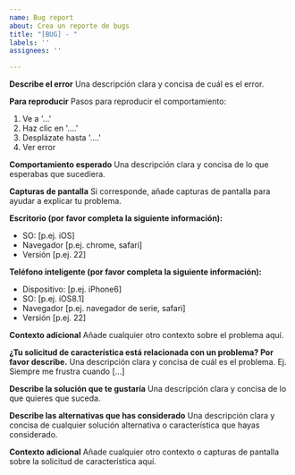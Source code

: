 ```yaml
---
name: Bug report
about: Crea un reporte de bugs
title: "[BUG] - "
labels: ''
assignees: ''

---
```


**Describe el error**
Una descripción clara y concisa de cuál es el error.

**Para reproducir**
Pasos para reproducir el comportamiento:
1. Ve a '...'
2. Haz clic en '....'
3. Desplázate hasta '....'
4. Ver error

**Comportamiento esperado**
Una descripción clara y concisa de lo que esperabas que sucediera.

**Capturas de pantalla**
Si corresponde, añade capturas de pantalla para ayudar a explicar tu problema.

**Escritorio (por favor completa la siguiente información):**
 - SO: [p.ej. iOS]
 - Navegador [p.ej. chrome, safari]
 - Versión [p.ej. 22]

**Teléfono inteligente (por favor completa la siguiente información):**
 - Dispositivo: [p.ej. iPhone6]
 - SO: [p.ej. iOS8.1]
 - Navegador [p.ej. navegador de serie, safari]
 - Versión [p.ej. 22]

**Contexto adicional**
Añade cualquier otro contexto sobre el problema aquí.


**¿Tu solicitud de característica está relacionada con un problema? Por favor describe.**
Una descripción clara y concisa de cuál es el problema. Ej. Siempre me frustra cuando [...]

**Describe la solución que te gustaría**
Una descripción clara y concisa de lo que quieres que suceda.

**Describe las alternativas que has considerado**
Una descripción clara y concisa de cualquier solución alternativa o característica que hayas considerado.

**Contexto adicional**
Añade cualquier otro contexto o capturas de pantalla sobre la solicitud de característica aquí.

